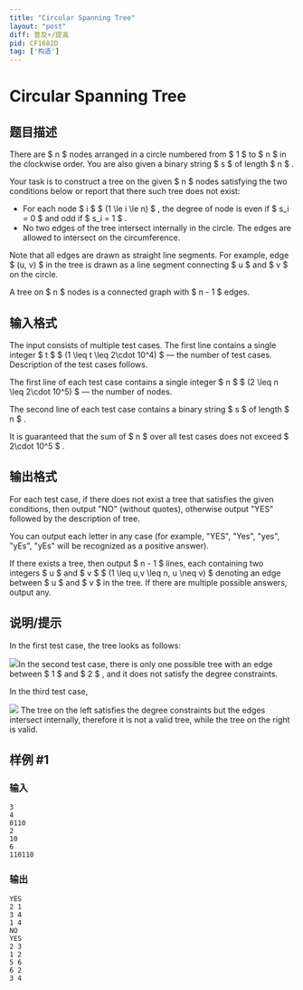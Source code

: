 ```yaml
---
title: "Circular Spanning Tree"
layout: "post"
diff: 普及+/提高
pid: CF1682D
tag: ['构造']
---
```


# Circular Spanning Tree

## 题目描述

There are $ n $ nodes arranged in a circle numbered from $ 1 $ to $ n $ in the clockwise order. You are also given a binary string $ s $ of length $ n $ .

Your task is to construct a tree on the given $ n $ nodes satisfying the two conditions below or report that there such tree does not exist:

- For each node $ i $ $ (1 \le i \le n) $ , the degree of node is even if $ s_i = 0 $ and odd if $ s_i = 1 $ .
- No two edges of the tree intersect internally in the circle. The edges are allowed to intersect on the circumference.

Note that all edges are drawn as straight line segments. For example, edge $ (u, v) $ in the tree is drawn as a line segment connecting $ u $ and $ v $ on the circle.

A tree on $ n $ nodes is a connected graph with $ n - 1 $ edges.

## 输入格式

The input consists of multiple test cases. The first line contains a single integer $ t $ $ (1 \leq t \leq 2\cdot 10^4) $ — the number of test cases. Description of the test cases follows.

The first line of each test case contains a single integer $ n $ $ (2 \leq n \leq 2\cdot 10^5) $ — the number of nodes.

The second line of each test case contains a binary string $ s $ of length $ n $ .

It is guaranteed that the sum of $ n $ over all test cases does not exceed $ 2\cdot 10^5 $ .

## 输出格式

For each test case, if there does not exist a tree that satisfies the given conditions, then output "NO" (without quotes), otherwise output "YES" followed by the description of tree.

You can output each letter in any case (for example, "YES", "Yes", "yes", "yEs", "yEs" will be recognized as a positive answer).

If there exists a tree, then output $ n - 1 $ lines, each containing two integers $ u $ and $ v $ $ (1 \leq u,v \leq n, u \neq v) $ denoting an edge between $ u $ and $ v $ in the tree. If there are multiple possible answers, output any.

## 说明/提示

In the first test case, the tree looks as follows:

 ![](https://cdn.luogu.com.cn/upload/vjudge_pic/CF1682D/a3c1924547a7a2cf2e2e161bdb11c580efe3e855.png)In the second test case, there is only one possible tree with an edge between $ 1 $ and $ 2 $ , and it does not satisfy the degree constraints.

In the third test case,

 ![](https://cdn.luogu.com.cn/upload/vjudge_pic/CF1682D/e5b3e28053fdc3d6ed84005d3e46d8276c4f8576.png) The tree on the left satisfies the degree constraints but the edges intersect internally, therefore it is not a valid tree, while the tree on the right is valid.

## 样例 #1

### 输入

```
3
4
0110
2
10
6
110110
```

### 输出

```
YES
2 1
3 4
1 4
NO
YES
2 3
1 2
5 6
6 2
3 4
```

